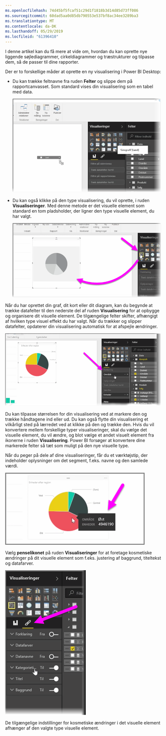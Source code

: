 ```yaml
---
ms.openlocfilehash: 74d45bf5fcaf51c29d1f1818b3d14d85d73ff086
ms.sourcegitcommit: 60dad5aa0d85db790553e537bf8ac34ee3289ba3
ms.translationtype: MT
ms.contentlocale: da-DK
ms.lasthandoff: 05/29/2019
ms.locfileid: "61396410"
---
```

I denne artikel kan du få mere at vide om, hvordan du kan oprette nye liggende søjlediagrammer, cirkeldiagrammer og træstrukturer og tilpasse dem, så de passer til dine rapporter.

Der er to forskellige måder at oprette en ny visualisering i Power BI Desktop:

* Du kan trække feltnavne fra ruden **Felter** og slippe dem på rapportcanvasset. Som standard vises din visualisering som en tabel med data.
  
  ![](media/3-2-create-customize-simple-visualizations/3-2_1.png)
* Du kan også klikke på den type visualisering, du vil oprette, i ruden **Visualiseringer**. Med denne metode er det visuelle element som standard en tom pladsholder, der ligner den type visuelle element, du har valgt.
  
  ![](media/3-2-create-customize-simple-visualizations/3-2_2.png)

Når du har oprettet din graf, dit kort eller dit diagram, kan du begynde at trække datafelter til den nederste del af ruden **Visualisering** for at opbygge og organisere dit visuelle element. De tilgængelige felter skifter, afhængigt af hvilken type visuel effekt du har valgt. Når du trækker og slipper datafelter, opdaterer din visualisering automatisk for at afspejle ændringer.

![](media/3-2-create-customize-simple-visualizations/3-2_3.png)

Du kan tilpasse størrelsen for din visualisering ved at markere den og trække håndtagene ind eller ud. Du kan også flytte din visualisering et vilkårligt sted på lærredet ved at klikke på den og trække den. Hvis du vil konvertere mellem forskellige typer visualiseringer, skal du vælge det visuelle element, du vil ændre, og blot vælge et andet visuelt element fra ikonerne i ruden **Visualisering**. Power BI forsøger at konvertere dine markerede felter så tæt som muligt på den nye visuelle type.

Når du peger på dele af dine visualiseringer, får du et værktøjstip, der indeholder oplysninger om det segment, f.eks. navne og den samlede værdi.

![](media/3-2-create-customize-simple-visualizations/3-2_4.png)

Vælg **penselikonet** på ruden **Visualiseringer** for at foretage kosmetiske ændringer på dit visuelle element som f.eks. justering af baggrund, titeltekst og datafarver.

![](media/3-2-create-customize-simple-visualizations/3-2_5.png)

De tilgængelige indstillinger for kosmetiske ændringer i det visuelle element afhænger af den valgte type visuelle element.

